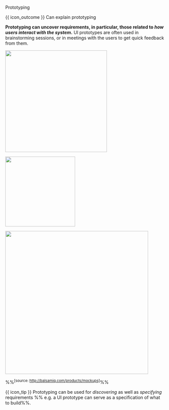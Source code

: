 <span id="title">Prototyping</span>

<span id="prereqs"></span>

<span id="outcomes">{{ icon_outcome }} Can explain prototyping</span>

<div id="body">

<tip-box type="definition">

<include src="../../common/definitions.md#def-prototyping" />

</tip-box>

**Prototyping can uncover requirements, in particular, those related to _how users interact with the system_.** UI prototypes are often used in brainstorming sessions, or in meetings with the users to get quick feedback from them.

<tip-box> 

<panel header="{{ icon_example }} Simple text UI prototype for a primitive CLI (Command Line Interface) Minesweeper:" type="seamless" expanded>

<img src="{{baseUrl}}/gatheringRequirements/prototyping/images/textPrototypeCLI.png" height="320" /><p/>

</panel>

<panel header="{{ icon_example }} A simple GUI prototype for the same Minesweeper, created using Powerpoint:" type="seamless" expanded>

<img src="{{baseUrl}}/gatheringRequirements/prototyping/images/guiPrototypeMinesweeper.jpg" height="220" /><p/>

</panel>

<panel header="{{ icon_example }} A prototype for a mobile app, created using the UI prototyping tool Balsmiq:" type="seamless" expanded>

<img src="{{baseUrl}}/gatheringRequirements/prototyping/images/balsamiqPrototypeGUI.jpg" height="450" />

%%<sup>[source: http://balsamiq.com/products/mockups]</sup>%%

</panel>

</tip-box>
<p/>

{{ icon_tip }} Prototyping can be used for _discovering_ as well as _specifying_ requirements %%&nbsp;e.g. a UI prototype can serve as a specification of what to build%%.

</div>

<div id="extras">
</div>
